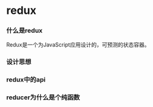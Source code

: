# redux
### 什么是redux
 Redux是一个为JavaScript应用设计的，可预测的状态容器。
### 设计思想

### redux中的api

### reducer为什么是个纯函数